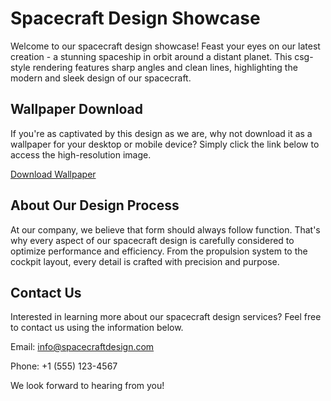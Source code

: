 <!--font:Poppins-->

# Spacecraft Design Showcase

Welcome to our spacecraft design showcase! Feast your eyes on our latest creation - a stunning spaceship in orbit around a distant planet. This csg-style rendering features sharp angles and clean lines, highlighting the modern and sleek design of our spacecraft.

## Wallpaper Download

If you're as captivated by this design as we are, why not download it as a wallpaper for your desktop or mobile device? Simply click the link below to access the high-resolution image.

[Download Wallpaper](link-to-wallpaper-image)

## About Our Design Process

At our company, we believe that form should always follow function. That's why every aspect of our spacecraft design is carefully considered to optimize performance and efficiency. From the propulsion system to the cockpit layout, every detail is crafted with precision and purpose.

## Contact Us

Interested in learning more about our spacecraft design services? Feel free to contact us using the information below.

Email: [info@spacecraftdesign.com](mailto:info@spacecraftdesign.com)

Phone: +1 (555) 123-4567

We look forward to hearing from you!

<!--

Write me markdown content of website with wallpaper:

"A csg-style rendering of a spaceship in orbit around a planet, with sharp angles and clean lines that highlight its modern and sleek design."

The header of the page should not be copy of the text but rather a real content of the website which is using this wallpaper.


---


# Spacecraft Design Showcase

Welcome to our spacecraft design showcase! Feast your eyes on our latest creation - a stunning spaceship in orbit around a distant planet. This csg-style rendering features sharp angles and clean lines, highlighting the modern and sleek design of our spacecraft.

## Wallpaper Download

If you're as captivated by this design as we are, why not download it as a wallpaper for your desktop or mobile device? Simply click the link below to access the high-resolution image.

[Download Wallpaper](link-to-wallpaper-image)

## About Our Design Process

At our company, we believe that form should always follow function. That's why every aspect of our spacecraft design is carefully considered to optimize performance and efficiency. From the propulsion system to the cockpit layout, every detail is crafted with precision and purpose.

## Contact Us

Interested in learning more about our spacecraft design services? Feel free to contact us using the information below.

Email: [info@spacecraftdesign.com](mailto:info@spacecraftdesign.com)

Phone: +1 (555) 123-4567

We look forward to hearing from you!


---


Write me a Google font which is best fitting for the website.

Pick from the list:
- Alegreya
- Raleway
- Playfair Display
- Cinzel
- Poppins
- Inter
- Futura
- Montserrat
- Great Vibes
- Cinzel Decorative
- Open Sans
- Orbitron
- Lato
- Lobster
- Cormorant Garamond
- IBM Plex Sans
- Cabin
- Exo 2
- Barlow Condensed
- Dancing Script
- Creepster
- Roboto


Write just the font name nothing else.


---


Poppins

-->
